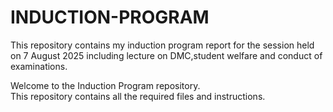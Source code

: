 # INDUCTION-PROGRAM
This repository contains my induction program report for the session held on 7 August  2025 including lecture on DMC,student welfare and conduct of examinations.

Welcome to the Induction Program repository.  
This repository contains all the required files and instructions.  

<!-- minor update for commit -->
